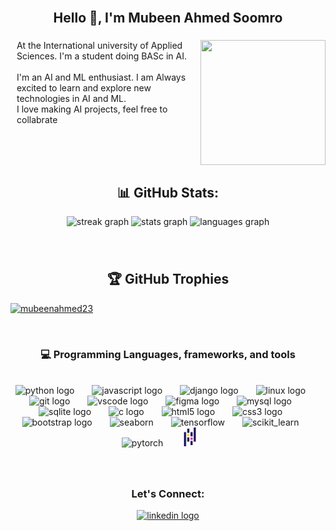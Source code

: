 <br clear="both">

<h2 align="center">Hello 👋, I'm Mubeen Ahmed Soomro </h2>

###

<img align="right" src= "https://giphy.com/embed/3og0IyRiAsl1Pczi6Y" width="200" height="200" style="" frameBorder="0" class="giphy-embed" >

###

<p align="left" style="margin-left:10px">At the International university of Applied Sciences. I'm a student doing BASc in AI.<br><br>I'm an AI and ML enthusiast. I am Always excited to learn and explore new technologies in AI and ML.<br>I love making AI projects, feel free to collabrate</p>

###

<br clear="both">

###
<h2 align="center">📊 GitHub Stats:</h2>
<div align="center">
  <img src="https://streak-stats.demolab.com?user=MubeenAhmed23&locale=en&mode=daily&theme=tokyonight&hide_border=true&border_radius=5" height="160" alt="streak graph"  />
  <img src="https://github-readme-stats.vercel.app/api?username=MubeenAhmed23&hide_title=false&hide_rank=false&show_icons=true&include_all_commits=true&count_private=true&disable_animations=false&theme=tokyonight&locale=en&hide_border=true" height="160" alt="stats graph">
  <img src="https://github-readme-stats.vercel.app/api/top-langs?username=MubeenAhmed23&locale=en&hide_title=false&layout=compact&card_width=320&langs_count=6&theme=tokyonight&hide_border=true" height="160" alt="languages graph"  />
</div>

###

<br clear="both">
<h2 align="center">🏆 GitHub Trophies</h2>

<p align="left"> <a href="https://github.com/ryo-ma/github-profile-trophy"><img src="https://github-profile-trophy.vercel.app/?username=mubeenahmed23" alt="mubeenahmed23" /></a> </p>



<br clear="both">
<h3 align="center">💻 Programming Languages, frameworks, and tools</h3>
<br clear="both">

 <div align="center">

  <img src="https://cdn.jsdelivr.net/gh/devicons/devicon/icons/python/python-original.svg" height="30" alt="python logo"  />
  <img width="20" />
  <img src="https://cdn.jsdelivr.net/gh/devicons/devicon/icons/javascript/javascript-original.svg" height="30" alt="javascript logo"  />
  <img width="20" />
  <img src="https://cdn.jsdelivr.net/gh/devicons/devicon/icons/django/django-plain.svg" height="30" alt="django logo"  />
  <img width="20" />
  <img src="https://cdn.jsdelivr.net/gh/devicons/devicon/icons/linux/linux-original.svg" height="30" alt="linux logo"  />
  <img width="20" />
  <img src="https://cdn.jsdelivr.net/gh/devicons/devicon/icons/git/git-original.svg" height="30" alt="git logo"  />
  <img width="20" />
  <img src="https://cdn.jsdelivr.net/gh/devicons/devicon/icons/vscode/vscode-original.svg" height="30" alt="vscode logo"  />
  <img width="20" />
  <img src="https://cdn.jsdelivr.net/gh/devicons/devicon/icons/figma/figma-original.svg" height="30" alt="figma logo"  />
  <img width="20" />
  <img src="https://cdn.jsdelivr.net/gh/devicons/devicon/icons/mysql/mysql-original.svg" height="30" alt="mysql logo"  />
  <img width="20" />
  <img src="https://cdn.jsdelivr.net/gh/devicons/devicon/icons/sqlite/sqlite-original.svg" height="30" alt="sqlite logo"  />
  <img width="20" />
  <img src="https://cdn.jsdelivr.net/gh/devicons/devicon/icons/c/c-original.svg" height="30" alt="c logo"  />
  <img width="20" />
  <img src="https://cdn.jsdelivr.net/gh/devicons/devicon/icons/html5/html5-original.svg" height="30" alt="html5 logo"  />
  <img width="20" />
  <img src="https://cdn.jsdelivr.net/gh/devicons/devicon/icons/css3/css3-original.svg" height="30" alt="css3 logo"  />
  <img width="20" />
  <img src="https://cdn.jsdelivr.net/gh/devicons/devicon/icons/bootstrap/bootstrap-original.svg" height="30" alt="bootstrap logo"  />
  <img width="20" />
  <img src="https://seaborn.pydata.org/_images/logo-mark-lightbg.svg" alt="seaborn" height="30" />
  <img width="20" /> 
  <img src="https://www.vectorlogo.zone/logos/tensorflow/tensorflow-icon.svg" alt="tensorflow" height="30"/>
  <img width="20" /> 
  <img src="https://upload.wikimedia.org/wikipedia/commons/0/05/Scikit_learn_logo_small.svg" alt="scikit_learn" height="30"/>
  <img width="20" />
  <img src="https://www.vectorlogo.zone/logos/pytorch/pytorch-icon.svg" alt="pytorch" height="30" />
  <img width="20" /> 
  <img src="https://raw.githubusercontent.com/devicons/devicon/2ae2a900d2f041da66e950e4d48052658d850630/icons/pandas/pandas-original.svg"   
  alt="pandas" height="30"/>
  <img width="20" />

###

<br clear="both">

<h3 align="center">Let's Connect:</h3>
<div align="center">
  <a href="https://www.linkedin.com/in/dinesh-dhanjee-ab6062243/" target="_blank">
    <img src="https://raw.githubusercontent.com/maurodesouza/profile-readme-generator/master/src/assets/icons/social/linkedin/default.svg" width="50" height="35" alt="linkedin logo"  />
  </a>
